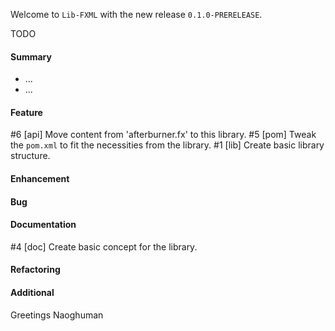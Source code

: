 Welcome to `Lib-FXML` with the new release `0.1.0-PRERELEASE`.

TODO



#### Summary
* ...
* ...



#### Feature
#6 [api] Move content from 'afterburner.fx' to this library.
#5 [pom] Tweak the `pom.xml` to fit the necessities from the library.
#1 [lib] Create basic library structure.



#### Enhancement



#### Bug



#### Documentation
#4 [doc] Create basic concept for the library.



#### Refactoring



#### Additional



Greetings
Naoghuman



[//]: # (Issues which will be integrated in this release)



[//]: # (Links)
[JavaFX]:http://docs.oracle.com/javase/8/javase-clienttechnologies.htm
[Maven]:http://maven.apache.org/
[NetBeans]:https://netbeans.org/
